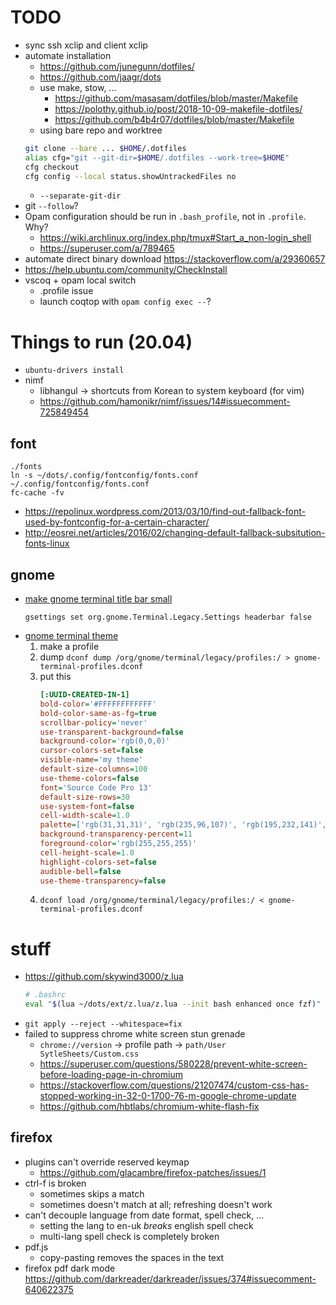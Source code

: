 # TODO
* sync ssh xclip and client xclip
* automate installation
    * <https://github.com/junegunn/dotfiles/>
    *  <https://github.com/jaagr/dots>
    * use make, stow, ...
        * https://github.com/masasam/dotfiles/blob/master/Makefile
        * https://polothy.github.io/post/2018-10-09-makefile-dotfiles/
        * https://github.com/b4b4r07/dotfiles/blob/master/Makefile
    * using bare repo and worktree
    ```sh
    git clone --bare ... $HOME/.dotfiles
    alias cfg="git --git-dir=$HOME/.dotfiles --work-tree=$HOME"
    cfg checkout
    cfg config --local status.showUntrackedFiles no
    ```
    * `--separate-git-dir`
* git `--follow`?
* Opam configuration should be run in `.bash_profile`, not in `.profile`. Why?
    * https://wiki.archlinux.org/index.php/tmux#Start_a_non-login_shell
    * https://superuser.com/a/789465
* automate direct binary download https://stackoverflow.com/a/29360657
* https://help.ubuntu.com/community/CheckInstall
* vscoq + opam local switch
    * .profile issue
    * launch coqtop with `opam config exec --`?

# Things to run (20.04)
* `ubuntu-drivers install`
* nimf
    * libhangul → shortcuts from Korean to system keyboard (for vim)
    * https://github.com/hamonikr/nimf/issues/14#issuecomment-725849454

## font
```
./fonts
ln -s ~/dots/.config/fontconfig/fonts.conf ~/.config/fontconfig/fonts.conf
fc-cache -fv
```
* https://repolinux.wordpress.com/2013/03/10/find-out-fallback-font-used-by-fontconfig-for-a-certain-character/
* http://eosrei.net/articles/2016/02/changing-default-fallback-subsitution-fonts-linux

## gnome
* [make gnome terminal title bar small](https://www.reddit.com/r/gnome/comments/b3l1c9/gnometerminal_title_bar_is_huge_in_332/)
  ```
  gsettings set org.gnome.Terminal.Legacy.Settings headerbar false
  ```
* [gnome terminal theme](https://unix.stackexchange.com/questions/448811/how-to-export-a-gnome-terminal-profile)
    1. make a profile
    2. dump `dconf dump /org/gnome/terminal/legacy/profiles:/ > gnome-terminal-profiles.dconf`
    3. put this
       ```ini
       [:UUID-CREATED-IN-1]
       bold-color='#FFFFFFFFFFFF'
       bold-color-same-as-fg=true
       scrollbar-policy='never'
       use-transparent-background=false
       background-color='rgb(0,0,0)'
       cursor-colors-set=false
       visible-name='my theme'
       default-size-columns=100
       use-theme-colors=false
       font='Source Code Pro 13'
       default-size-rows=30
       use-system-font=false
       cell-width-scale=1.0
       palette=['rgb(31,31,31)', 'rgb(235,96,107)', 'rgb(195,232,141)', 'rgb(247,235,149)', 'rgb(128,203,195)', 'rgb(255,36,144)', 'rgb(174,221,255)', 'rgb(255,255,255)', 'rgb(65,65,65)', 'rgb(235,96,107)', 'rgb(195,232,141)', 'rgb(247,235,149)', 'rgb(125,198,191)', 'rgb(108,113,195)', 'rgb(86,214,255)', 'rgb(255,255,255)']
       background-transparency-percent=11
       foreground-color='rgb(255,255,255)'
       cell-height-scale=1.0
       highlight-colors-set=false
       audible-bell=false
       use-theme-transparency=false
       ```
    4. `dconf load /org/gnome/terminal/legacy/profiles:/ < gnome-terminal-profiles.dconf`

# stuff
* https://github.com/skywind3000/z.lua
    ```sh
    # .bashrc
    eval "$(lua ~/dots/ext/z.lua/z.lua --init bash enhanced once fzf)"
    ```
* `git apply --reject --whitespace=fix`
* failed to suppress chrome white screen stun grenade
    * `chrome://version` → profile path → `path/User SytleSheets/Custom.css`
    * https://superuser.com/questions/580228/prevent-white-screen-before-loading-page-in-chromium
    * https://stackoverflow.com/questions/21207474/custom-css-has-stopped-working-in-32-0-1700-76-m-google-chrome-update
    * https://github.com/hbtlabs/chromium-white-flash-fix

## firefox
* plugins can't override reserved keymap
    * https://github.com/glacambre/firefox-patches/issues/1
* ctrl-f is broken
    * sometimes skips a match
    * sometimes doesn't match at all; refreshing doesn't work
* can't decouple language from date format, spell check, ...
    * setting the lang to en-uk *breaks* english spell check
    * multi-lang spell check is completely broken
* pdf.js
    * copy-pasting removes the spaces in the text
* firefox pdf dark mode https://github.com/darkreader/darkreader/issues/374#issuecomment-640622375

